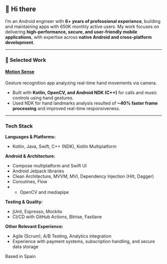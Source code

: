 ## 👋 Hi there  

I’m an Android engineer with **6+ years of professional experience**, building and maintaining apps with 650K monthly active users. My work focuses on delivering **high-performance, secure, and user-friendly mobile applications**, with expertise across **native Android and cross-platform development**.  

---

### 🚀 **Selected Work**  

#### **[Motion Sense](https://play.google.com/store/apps/details?id=pro.airgesutre&hl=en&gl=US)**  
Gesture recognition app analyzing real-time hand movements via camera.  
- Built with **Kotlin, OpenCV, and Android NDK (C++)** for calls and music controls using hand gestures.  
- Used NDK for hand landmarks analysis resulted of **~40% faster frame processing** and improved real-time responsiveness.  

---

### Tech Stack

**Languages & Platforms:**  
- Kotlin, Java, Swift, C++ (NDK), Kotlin Multiplatform  

**Android & Architecture:**  
- Compose multiplatform and Swift UI
- Android Jetpack libraries  
- Clean Architecture, MVVM, MVI, Dependency Injection (Hilt, Dagger)  
- Coroutines, Flow
- - OpenCV and mediapipe

**Testing & Quality:**  
- jUnit, Espresso, Mockito
- CI/CD with GitHub Actions, Bitrise, Fastlane  

**Other Relevant Experience:**  
- Agile (Scrum), A/B Testing, Analytics integration  
- Experience with payment systems, subscription handling, and secure data storage

Based in Spain 
